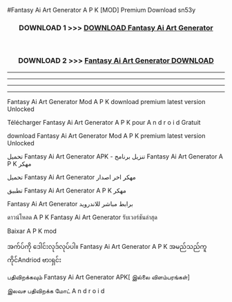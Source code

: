 #Fantasy Ai Art Generator  A P K [MOD] Premium Download sn53y



<div align="center">

<h3>DOWNLOAD 1 >>> <a href="https://teeasianyam.web.app?sq=Fantasy Ai Art Generator ">DOWNLOAD Fantasy Ai Art Generator  </a></h3><br>

<h3>DOWNLOAD 2 >>> <a href="https://teeasianyam.web.app?sq=Fantasy Ai Art Generator  ">Fantasy Ai Art Generator   DOWNLOAD </a></h3>

</div>


----------------------------------------------------------

----------------------------------------------------------

----------------------------------------------------------

----------------------------------------------------------


Fantasy Ai Art Generator   Mod A P K download premium latest version Unlocked

Télécharger Fantasy Ai Art Generator   A P K pour A n d r o i d Gratuit

download Fantasy Ai Art Generator   Mod A P K premium latest version Unlocked

تحميل Fantasy Ai Art Generator   APK - تنزيل برنامج Fantasy Ai Art Generator   A P K مهكر

تحميل Fantasy Ai Art Generator   مهكر اخر اصدار

تطبيق Fantasy Ai Art Generator   A P K مهكر

Fantasy Ai Art Generator   برابط مباشر للاندرويد

ดาวน์โหลด A P K Fantasy Ai Art Generator   รับเวอร์ชันล่าสุด

Baixar A P K mod

အက်ပ်ကို ဒေါင်းလုဒ်လုပ်ပါ။ Fantasy Ai Art Generator   A P K အမည်သည်ကူကိုင်Andriod ဗားရှင်း

பதிவிறக்கவும் Fantasy Ai Art Generator   APK[ இல்லை விளம்பரங்கள்] 
 
இலவச பதிவிறக்க மோட் A n d r o i d



